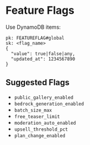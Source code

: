 # Feature Flags

Use DynamoDB items:

```
pk: FEATUREFLAG#global
sk: <flag_name>
{
  "value": true|false|any,
  "updated_at": 1234567890
}
```

## Suggested Flags
- `public_gallery_enabled`
- `bedrock_generation_enabled`
- `batch_size_max`
- `free_teaser_limit`
- `moderation_auto_enabled`
- `upsell_threshold_pct`
- `plan_change_enabled`
